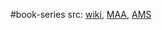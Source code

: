 #book-series 
src: [wiki](https://en.wikipedia.org/wiki/Carus_Mathematical_Monographs), [MAA](https://www.maa.org/sites/default/files/pdf/pubs/books/carus_books.pdf), [AMS](https://bookstore.ams.org/car)

